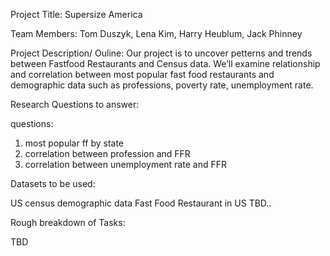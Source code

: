 Project Title: Supersize America

Team Members: Tom Duszyk, Lena Kim, Harry Heublum, Jack Phinney

Project Description/ Ouline:
Our project is to uncover petterns and trends between Fastfood Restaurants and Census data. We’ll examine relationship and correlation between most popular fast food restaurants and demographic data such as professions, poverty rate, unemployment rate.

Research Questions to answer:

questions:
1. most popular ff by state
2. correlation between profession and FFR
3. correlation between unemployment rate and FFR

Datasets to be used:

US census demographic data
Fast Food Restaurant in US
TBD..


Rough breakdown of Tasks:

TBD
